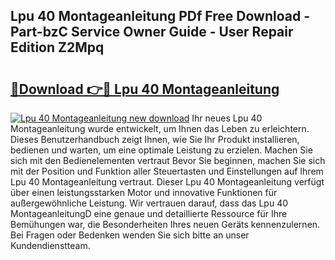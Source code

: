## Lpu 40 Montageanleitung PDf Free Download - Part-bzC Service Owner Guide - User Repair Edition Z2Mpq

# <h2><a href="http://df7e5h.blite.top/?on=Lpu+40+Montageanleitung">🔗Download 👉🔴 Lpu 40 Montageanleitung</a></h2>

[![Lpu 40 Montageanleitung new download](https://i.imgur.com/lujVjoI.png)](http://df7e5h.blite.top/?on=Lpu+40+Montageanleitung)
Ihr neues Lpu 40 Montageanleitung wurde entwickelt, um Ihnen das Leben zu erleichtern. Dieses Benutzerhandbuch zeigt Ihnen, wie Sie Ihr Produkt installieren, bedienen und warten, um eine optimale Leistung zu erzielen. Machen Sie sich mit den Bedienelementen vertraut Bevor Sie beginnen, machen Sie sich mit der Position und Funktion aller Steuertasten und Einstellungen auf Ihrem Lpu 40 Montageanleitung vertraut. Dieser Lpu 40 Montageanleitung verfügt über einen leistungsstarken Motor und innovative Funktionen für außergewöhnliche Leistung. Wir vertrauen darauf, dass das Lpu 40 MontageanleitungD eine genaue und detaillierte Ressource für Ihre Bemühungen war, die Besonderheiten Ihres neuen Geräts kennenzulernen. Bei Fragen oder Bedenken wenden Sie sich bitte an unser Kundendienstteam.
